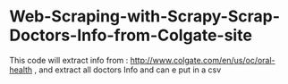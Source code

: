 # Web-Scraping-with-Scrapy-Scrap-Doctors-Info-from-Colgate-site
This code will extract info from : http://www.colgate.com/en/us/oc/oral-health , and extract all doctors Info and can e put in a csv
